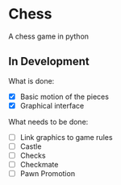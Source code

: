 # Chess
A chess game in python

## In Development
What is done:
-[x] Basic motion of the pieces
-[x] Graphical interface

What needs to be done:
-[ ] Link graphics to game rules
-[ ] Castle
-[ ] Checks
-[ ] Checkmate
-[ ] Pawn Promotion
